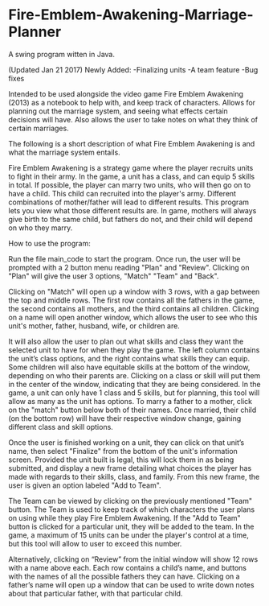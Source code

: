 # Fire-Emblem-Awakening-Marriage-Planner

A swing program witten in Java. 

(Updated Jan 21 2017)
Newly Added:
-Finalizing units
-A team feature
-Bug fixes

Intended to be used alongside the video game Fire Emblem Awakening (2013) as a notebook to help with, and keep track of characters. 
Allows for planning out the marriage system, and seeing what effects certain decisions will have.
Also allows the user to take notes on what they think of certain marriages.


The following is a short description of what Fire Emblem Awakening is and what the marriage system entails.

Fire Emblem Awakening is a strategy game where the player recruits units to fight in their army. In the game, a unit has a class, and can equip 5 skills in total. If possible, the player can marry two units, who will then go on to have a child. This child can recruited into the player's army. Different combinations of mother/father will lead to different results. This program lets you view what those different results are.
In game, mothers will always give birth to the same child, but fathers do not, and their child will depend on who they marry.


How to use the program:

Run the file main_code to start the program.
Once run, the user will be prompted with a 2 button menu reading "Plan" and "Review". Clicking on "Plan" will give the user 3 options, "Match" "Team" and "Back". 

Clicking on "Match" will open up a window with 3 rows, with a gap between the top and middle rows. The first row contains all the fathers in the game, the second contains all mothers, and the third contains all children. Clicking on a name will open another window, which allows the user to see who this unit's mother, father, husband, wife, or children are.

It will also allow the user to plan out what skills and class they want the selected unit to have for when they play the game. The left column contains the unit’s class options, and the right contains what skills they can equip. Some children will also have equitable skills at the bottom of the window, depending on who their parents are. Clicking on a class or skill will put them in the center of the window, indicating that they are being considered. In the game, a unit can only have 1 class and 5 skills, but for planning, this tool will allow as many as the unit has options.
To marry a father to a mother, click on the "match" button below both of their names. Once married, their child (on the bottom row) will have their respective window change, gaining different class and skill options.

Once the user is finished working on a unit, they can click on that unit’s name, then select "Finalize" from the bottom of the unit's information screen. Provided the unit built is legal, this will lock them in as being submitted, and display a new frame detailing what choices the player has made with regards to their skills, class, and family. From this new frame, the user is given an option labeled "Add to Team".

The Team can be viewed by clicking on the previously mentioned "Team" button. The Team is used to keep track of which characters the user plans on using while they play Fire Emblem Awakening. If the "Add to Team" button is clicked for a particular unit, they will be added to the team. In the game, a maximum of 15 units can be under the player's control at a time, but this tool will allow to user to exceed this number.


Alternatively, clicking on “Review” from the initial window will show 12 rows with a name above each. Each row contains a child’s name, and buttons with the names of all the possible fathers they can have. Clicking on a father’s name will open up a window that can be used to write down notes about that particular father, with that particular child.
